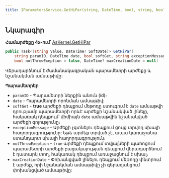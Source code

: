```yaml
---
title: IParametersService.GetHiPar(string, DateTime, bool, string, bool, DateTime?) մեթոդ  
---
```


## Նկարագիր

**Համարժեքը 4x-ում՝** [AsKernel.GetHiPar](https://armsoft.github.io/as4x-docs/HTM/ProgrGuide/Functions/Functions/ParameterManagment/GetHiPar.html)

```c#
public Task<(string Value, DateTime? SoftDate)> GetHiPar(
    string paramID, DateTime date, bool softGet, string exceptionMessage = "", 
    bool notThrowExeption = false, DateTime? maxCreationDate = null)
```

Վերադարձնում է ժամանակագրական պարամետրի արժեքը և նշանակման ամսաթիվը։

**Պարամետրեր**

* `paramID` - Պարամետրի ներքին անուն (id)։
* `date` - Պարամետրի որոնման ամսաթիվ։
* `softGet` - **true** արժեքի դեպքում մեթոդը ստուգում է `date` ամսաթվի դրությամբ պարամետրի որևէ արժեքի նշանակված լինելը, հակառակ դեպքում՝ միմիայն `date` ամսաթվին նշանակված արժեքի գոյությունը։
* `exceptionMessage` - Արժեքի չգտնելու դեպքում ցույց տրվող սխալի հաղորդագրությունը: 
  Եթե արժեք տրված չէ, ապա կառաջանա ստանդարտ սխալի հաղորդագրություն։ 
* `notThrowExeption` - `true` արժեքի դեպքում տվյալների պահոցում պարամետրի արժեքի բացակայության դեպքում վերադարձնում է դատարկ տող, հակառակ դեպքում առաջացնում է սխալ։
* `maxCreationDate` -	Փոխանցված լինելու դեպքում մեթոդը փնտրում է արժեք, որի նշանակման ամսաթիվը չի գերազանցում փոխանցված ամսաթիվը:
